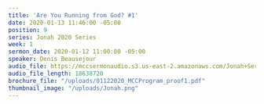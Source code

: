 ```yaml
---
title: 'Are You Running from God? #1'
date: 2020-01-13 11:46:00 -05:00
position: 9
series: Jonah 2020 Series
week: 1
sermon_date: 2020-01-12 11:00:00 -05:00
speaker: Denis Beausejour
audio_file: https://mccsermonaudio.s3.us-east-2.amazonaws.com/Jonah+Series+2020/Are+You+Running+From+God_+%231.lite.mp3
audio_file_length: 18638720
brochure_file: "/uploads/01122020_MCCProgram_proof1.pdf"
thumbnail_image: "/uploads/Jonah.png"
---
```


